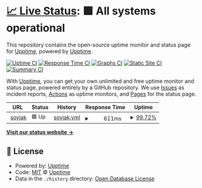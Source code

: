 # [📈 Live Status](https://s.soyjak.party): <!--live status--> **🟩 All systems operational**

This repository contains the open-source uptime monitor and status page for [Upptime](https://upptime.js.org), powered by [Upptime](https://github.com/upptime/upptime).

[![Uptime CI](https://github.com/upptime/upptime/workflows/Uptime%20CI/badge.svg)](https://github.com/upptime/upptime/actions?query=workflow%3A%22Uptime+CI%22)
[![Response Time CI](https://github.com/upptime/upptime/workflows/Response%20Time%20CI/badge.svg)](https://github.com/upptime/upptime/actions?query=workflow%3A%22Response+Time+CI%22)
[![Graphs CI](https://github.com/upptime/upptime/workflows/Graphs%20CI/badge.svg)](https://github.com/upptime/upptime/actions?query=workflow%3A%22Graphs+CI%22)
[![Static Site CI](https://github.com/upptime/upptime/workflows/Static%20Site%20CI/badge.svg)](https://github.com/upptime/upptime/actions?query=workflow%3A%22Static+Site+CI%22)
[![Summary CI](https://github.com/upptime/upptime/workflows/Summary%20CI/badge.svg)](https://github.com/upptime/upptime/actions?query=workflow%3A%22Summary+CI%22)

With [Upptime](https://upptime.js.org), you can get your own unlimited and free uptime monitor and status page, powered entirely by a GitHub repository. We use [Issues](https://github.com/upptime/upptime/issues) as incident reports, [Actions](https://github.com/upptime/upptime/actions) as uptime monitors, and [Pages](https://s.soyjak.party) for the status page.

<!--start: status pages-->
<!-- This summary is generated by Upptime (https://github.com/upptime/upptime) -->
<!-- Do not edit this manually, your changes will be overwritten -->
<!-- prettier-ignore -->
| URL | Status | History | Response Time | Uptime |
| --- | ------ | ------- | ------------- | ------ |
| <img alt="" src="https://favicons.githubusercontent.com/soyjak.party" height="13"> [soyjak](https://soyjak.party) | 🟩 Up | [soyjak.yml](https://github.com/11111jfkdd/uptime/commits/HEAD/history/soyjak.yml) | <details><summary><img alt="Response time graph" src="./graphs/soyjak/response-time-week.png" height="20"> 611ms</summary><br><a href="https://s.soyjak.party/history/soyjak"><img alt="Response time 673" src="https://img.shields.io/endpoint?url=https%3A%2F%2Fraw.githubusercontent.com%2F11111jfkdd%2Fuptime%2FHEAD%2Fapi%2Fsoyjak%2Fresponse-time.json"></a><br><a href="https://s.soyjak.party/history/soyjak"><img alt="24-hour response time 513" src="https://img.shields.io/endpoint?url=https%3A%2F%2Fraw.githubusercontent.com%2F11111jfkdd%2Fuptime%2FHEAD%2Fapi%2Fsoyjak%2Fresponse-time-day.json"></a><br><a href="https://s.soyjak.party/history/soyjak"><img alt="7-day response time 611" src="https://img.shields.io/endpoint?url=https%3A%2F%2Fraw.githubusercontent.com%2F11111jfkdd%2Fuptime%2FHEAD%2Fapi%2Fsoyjak%2Fresponse-time-week.json"></a><br><a href="https://s.soyjak.party/history/soyjak"><img alt="30-day response time 669" src="https://img.shields.io/endpoint?url=https%3A%2F%2Fraw.githubusercontent.com%2F11111jfkdd%2Fuptime%2FHEAD%2Fapi%2Fsoyjak%2Fresponse-time-month.json"></a><br><a href="https://s.soyjak.party/history/soyjak"><img alt="1-year response time 673" src="https://img.shields.io/endpoint?url=https%3A%2F%2Fraw.githubusercontent.com%2F11111jfkdd%2Fuptime%2FHEAD%2Fapi%2Fsoyjak%2Fresponse-time-year.json"></a></details> | <details><summary><a href="https://s.soyjak.party/history/soyjak">99.72%</a></summary><a href="https://s.soyjak.party/history/soyjak"><img alt="All-time uptime 99.97%" src="https://img.shields.io/endpoint?url=https%3A%2F%2Fraw.githubusercontent.com%2F11111jfkdd%2Fuptime%2FHEAD%2Fapi%2Fsoyjak%2Fuptime.json"></a><br><a href="https://s.soyjak.party/history/soyjak"><img alt="24-hour uptime 98.03%" src="https://img.shields.io/endpoint?url=https%3A%2F%2Fraw.githubusercontent.com%2F11111jfkdd%2Fuptime%2FHEAD%2Fapi%2Fsoyjak%2Fuptime-day.json"></a><br><a href="https://s.soyjak.party/history/soyjak"><img alt="7-day uptime 99.72%" src="https://img.shields.io/endpoint?url=https%3A%2F%2Fraw.githubusercontent.com%2F11111jfkdd%2Fuptime%2FHEAD%2Fapi%2Fsoyjak%2Fuptime-week.json"></a><br><a href="https://s.soyjak.party/history/soyjak"><img alt="30-day uptime 99.94%" src="https://img.shields.io/endpoint?url=https%3A%2F%2Fraw.githubusercontent.com%2F11111jfkdd%2Fuptime%2FHEAD%2Fapi%2Fsoyjak%2Fuptime-month.json"></a><br><a href="https://s.soyjak.party/history/soyjak"><img alt="1-year uptime 99.97%" src="https://img.shields.io/endpoint?url=https%3A%2F%2Fraw.githubusercontent.com%2F11111jfkdd%2Fuptime%2FHEAD%2Fapi%2Fsoyjak%2Fuptime-year.json"></a></details>

<!--end: status pages-->

[**Visit our status website →**](https://s.soyjak.party)

## 📄 License

- Powered by: [Upptime](https://github.com/upptime/upptime)
- Code: [MIT](./LICENSE) © [Upptime](https://upptime.js.org)
- Data in the `./history` directory: [Open Database License](https://opendatacommons.org/licenses/odbl/1-0/)
